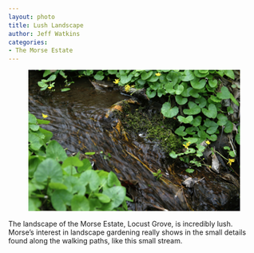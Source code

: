 ```yaml
---
layout: photo
title: Lush Landscape
author: Jeff Watkins
categories:
- The Morse Estate
---
```


<figure><img class="photo" src="/photos/IMG_0766.jpg"></figure>

The landscape of the Morse Estate, Locust Grove, is incredibly lush. Morse’s
interest in landscape gardening really shows in the small details found along
the walking paths, like this small stream.

